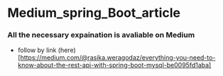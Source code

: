 # Medium_spring_Boot_article
### All the necessary expaination is avaliable on Medium
* follow by link (here)[https://medium.com/@rasika.weragodaz/everything-you-need-to-know-about-the-rest-api-with-spring-boot-mysql-be0095fd1aba]

